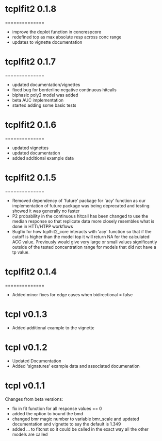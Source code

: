 # tcplfit2 0.1.8
==============
* improve the doplot function in concrespcore
* redefined top as max absolute resp across conc range
* updates to vignette documentation 

# tcplfit2 0.1.7
==============
* updated documentation/vignettes
* fixed bug for borderline negative continuous hitcalls
* biphasic poly2 model was added
* beta AUC implementation
* started adding some basic tests


# tcplfit2 0.1.6
==============
* updated vignettes
* updated documentation
* added additional example data

# tcplfit2 0.1.5
==============
* Removed dependency of 'future' package for 'acy' function as our implementation of future package was being deprecated and testing showed it was generally no faster
* P2 probability in the continuous hitcall has been changed to use the median response so that replicate data more closely resembles what is done in HTTr/HTPP workflows
* Bugfix for how tcplhit2_core interacts with 'acy' function so that if the cutoff is higher than the model top it will return NA for the calculated ACC value.  Previously would give very large or small values significantly outside of the tested concentration range for models that did not have a tp value.

# tcplfit2 0.1.4
==============
* Added minor fixes for edge cases when bidirectional = false

tcpl v0.1.3
==============
* Added additional example to the vignette


tcpl v0.1.2 
==============
* Updated Documentation
* Added 'signatures' example data and associated documenation

tcpl v0.1.1 
==============

Changes from beta versions:
* fix in fit function for all response values == 0
* added the option to bound the bmd
* changed bmr magic number to variable bmr_scale and updated documentation 
  and vignette to say the default is 1.349
* added ... to fitcnst so it could be called in the exact way all the other models are called
